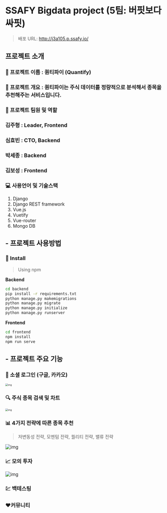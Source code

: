 # SSAFY Bigdata project (5팀: 버핏보다싸핏)

> 배포 URL: http://j3a105.p.ssafy.io/



## 프로젝트 소개

### :name_badge: 프로젝트 이름 : 퀀티파이 (Quantify)



### :page_facing_up: 프로젝트 개요 : 퀀티파이는 주식 데이터를 정량적으로 분석해서 종목을 추천해주는 서비스입니다.



### :two_men_holding_hands: 프로젝트 팀원 및 역할

###  김주형 : Leader, Frontend

###  심효빈 : CTO, Backend

###  박세종 : Backend

###  김보성 : Frontend



### :computer: 사용언어 및 기술스택

1. Django
2. Django REST framework
3. Vue.js
4. Vuetify
5. Vue-router
6. Mongo DB



## - 프로젝트 사용방법

### :floppy_disk: Install

> Using npm

**Backend**

```sh
cd backend
pip install -r requirements.txt
python manage.py makemigrations
python manage.py migrate
python manage.py initialize
python manage.py runserver
```

**Frontend**

```sh
cd frontend
npm install
npm run serve
```



## - 프로젝트 주요 기능

### :busts_in_silhouette: 소셜 로그인 (구글, 카카오)

<img src="https://lh3.googleusercontent.com/it8vwoZXwqnrzulb6AXllpag_3KKd2a0b7Zd4d3BsF5v-UI_IdT0XC6R8_pmibfXe-Qi4XuPLvYD1yxtVv5NfvCSLBRpjnHAB-PCv8WQM-GfF_XnTocto72bRpy0RboPbeSHHeM" alt="img" style="zoom: 50%;" />



### :mag: 주식 종목 검색 및 차트

<img src="https://lh5.googleusercontent.com/GwWgDm2Lv6gX5VZatk4XK3H5U0vuTFWIE2pBo00qj-D0UND4gLQ5EOAPj0W4rDuUBq-bTLHY4dw52mQN0XZW0Zcx0HmIPo0FrvGzrxLxWYDaQKvD6-ucS20N0lqI6rcpxqpGO6s" alt="img" style="zoom:50%;" />



### :bar_chart: 4가지 전략에 따른 종목 추천

> 저변동성 전략, 모멘텀 전략, 퀄리티 전략, 밸류 전략

![img](https://lh3.googleusercontent.com/1KQMGFfCq8ChsnsuliPBA1KseZyZg1WGnn7yozifH4QjSqQZWsZ25NL5PIQLalKm-3pcZL5qPjGwIpa95xitSNX5nr_CD24XkzrHVwfL1KtDe6f8g9Lx9l5SWIFsndUBaEA6OK8)



### :chart_with_upwards_trend: 모의 투자

![img](https://lh4.googleusercontent.com/AkjaVJwmhUJtmZhGjmErZTW3AKrFofMXfIhRIJwIWJSxhtHN_jMsKbLdHCd5LVkmQLb_cdmqR8lkFGGo-t3pZEPFyFpMgEQSPkTI8YJ_MHsMwI-uchrmaZm3izQ5_ECniFZYuKo)



### :chart: 백테스팅



### :heart:커뮤니티